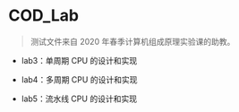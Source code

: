 # COD_Lab

> 测试文件来自 2020 年春季计算机组成原理实验课的助教。

- lab3：单周期 CPU 的设计和实现

- lab4：多周期 CPU 的设计和实现

- lab5：流水线 CPU 的设计和实现

    

